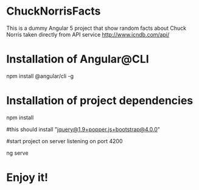 # ChuckNorrisFacts
This is a dummy Angular 5 project that show random facts about Chuck Norris taken directly from API service http://www.icndb.com/api/

# Installation of Angular@CLI

npm install @angular/cli -g

# Installation of project dependencies

npm install

#this should install "jquery@1.9+popper.js+bootstrap@4.0.0"

#start project on server listening on port 4200

ng serve 

# Enjoy it!

